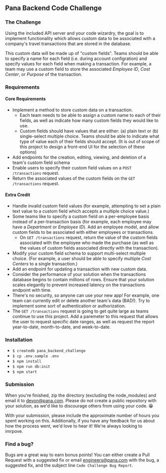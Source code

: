 ## Pana Backend Code Challenge

### The Challenge

Using the included API server and your code wizardry, the goal is to implement functionality which allows custom data to be associated with a company's travel transactions that are stored in the database.

This custom data will be made up of "custom fields". Teams should be able to specify a name for each field (i.e. during account configration) and specify values for each field when making a transaction. For example, a team may use a custom field to store the associated _Employee ID_, _Cost Center_, or _Purpose_ of the transaction.

### Requirements

#### Core Requirements

- Implement a method to store custom data on a transaction.
  - Each team needs to be able to assign a custom name to each of their fields, as well as indicate how many custom fields they would like to use.
  - Custom fields should have values that are either: (a) plain text or (b) single-select multiple choice. Teams should be able to indicate what type of value each of their fields should accept. (It is out of scope of this project to design a front-end UI for the selection of these options)
- Add endpoints for the creation, editing, viewing, and deletion of a team's custom field schema
- Enable users to specify their custom field values on a `POST /transactions` request.
- Return the associated values of the custom fields on the `GET /transactions` request.

#### Extra Credit

- Handle invalid custom field values (for example, attempting to set a plain text value to a custom field which accepts a multiple choice value.)
- Some teams like to specify a custom field on a per-employee basis instead of a per-transaction basis (for example, each employee may have a _Department_ or _Employee ID_). Add an employee model, and allow custom fields to be associated with either employees or transactions.
  - On `GET /transactions` request, return the value of the custom fields associated with the employee who made the purchase (as well as the values of custom fields associated directly with the transaction).
- Modify your custom field schema to support multi-select multiple choice. (For example, a user should be able to specify multiple _Cost Centers_ to a single transaction.)
- Add an endpoint for updating a transaction with new custom data.
- Consider the performance of your solution when the transactions database begins to contain millions of rows. Ensure that your solution scales elegantly to prevent increased latency on the transactions endpoint with time.
- There's no security, so anyone can use your new app! For example, one team can currently edit or delete another team's data (BAD!). Try to implement some sort of authentication or authorization.
- The `GET /transactions` request is going to get quite large as teams continue to use this project. Add a paremeter to this request that allows the user to request specific date ranges, as well as request the report year-to-date, month-to-date, and week-to-date.

### Installation

- `$ createdb pana_backend_challenge`
- `$ cp .env.sample .env`
- `$ npm install`
- `$ npm run db:init`
- `$ npm start`

### Submission

When you're finished, zip the directory (excluding the node_modules) and email it to devon@pana.com. Please do not create a public repository with your solution, as we'd like to discourage others from using your code. 😁

With your submission, please include the approximate number of hours you spent working on this. Additionally, if you have any feedback for us about how the process went, we'd love to hear it! We're always looking to imrpove.

### Find a bug?

Bugs are a great way to earn bonus points! You can either create a Pull Request with a suggested fix or email engineers@pana.com with the bug, a suggested fix, and the subject line `Code Challenge Bug Report`.

